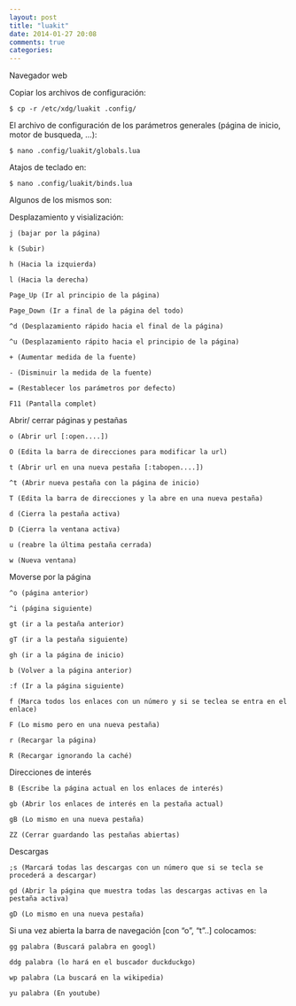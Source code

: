 ```yaml
---
layout: post
title: "luakit"
date: 2014-01-27 20:08
comments: true
categories: 
---
```

Navegador web

Copiar los archivos de configuración:

	$ cp -r /etc/xdg/luakit .config/

El archivo de configuración de los parámetros generales (página de inicio, motor de busqueda, …):

	$ nano .config/luakit/globals.lua

Atajos de teclado en:

	$ nano .config/luakit/binds.lua

Algunos de los mismos son:

Desplazamiento y visialización:

	j (bajar por la página) 

	k (Subir) 

	h (Hacia la izquierda) 

	l (Hacia la derecha) 

	Page_Up (Ir al principio de la página) 

	Page_Down (Ir a final de la página del todo) 

	^d (Desplazamiento rápido hacia el final de la página) 

	^u (Desplazamiento rápito hacia el principio de la página) 

	+ (Aumentar medida de la fuente) 

	- (Disminuir la medida de la fuente) 

	= (Restablecer los parámetros por defecto) 

	F11 (Pantalla complet)

Abrir/ cerrar páginas y pestañas

	o (Abrir url [:open....]) 

	O (Edita la barra de direcciones para modificar la url) 

	t (Abrir url en una nueva pestaña [:tabopen....]) 

	^t (Abrir nueva pestaña con la página de inicio) 

	T (Edita la barra de direcciones y la abre en una nueva pestaña) 

	d (Cierra la pestaña activa) 

	D (Cierra la ventana activa) 

	u (reabre la última pestaña cerrada) 

	w (Nueva ventana)

Moverse por la página

	^o (página anterior) 

	^i (página siguiente) 

	gt (ir a la pestaña anterior) 

	gT (ir a la pestaña siguiente) 

	gh (ir a la página de inicio) 

	b (Volver a la página anterior) 

	:f (Ir a la página siguiente) 

	f (Marca todos los enlaces con un número y si se teclea se entra en el enlace) 

	F (Lo mismo pero en una nueva pestaña) 

	r (Recargar la página) 

	R (Recargar ignorando la caché) 

Direcciones de interés

	B (Escribe la página actual en los enlaces de interés) 

	gb (Abrir los enlaces de interés en la pestaña actual) 

	gB (Lo mismo en una nueva pestaña) 

	ZZ (Cerrar guardando las pestañas abiertas)

Descargas

	;s (Marcará todas las descargas con un número que si se tecla se procederá a descargar) 

	gd (Abrir la página que muestra todas las descargas activas en la pestaña activa) 

	gD (Lo mismo en una nueva pestaña)

Si una vez abierta la barra de navegación [con “o”, “t”..] colocamos:

	gg palabra (Buscará palabra en googl) 

	ddg palabra (lo hará en el buscador duckduckgo) 

	wp palabra (La buscará en la wikipedia) 

	yu palabra (En youtube)

